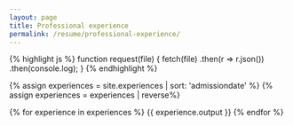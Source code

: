 ```yaml
---
layout: page
title: Professional experience
permalink: /resume/professional-experience/
---
```


{% highlight js %}
function request(file) {
  fetch(file)
    .then(r => r.json())
    .then(console.log);
}
{% endhighlight %}

{% assign experiences = site.experiences | sort: 'admissiondate' %}
{% assign experiences = experiences | reverse%}

{% for experience in experiences %}
  {{ experience.output }}
{% endfor %}
